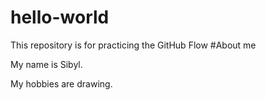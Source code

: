 # hello-world
This repository is for practicing the GitHub Flow
#About me

My name is Sibyl. 

My hobbies are drawing. 

